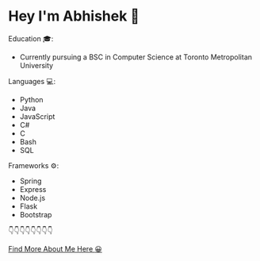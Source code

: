 # Hey I'm Abhishek :wave: 

  Education :mortar_board::

   - Currently pursuing a BSC in Computer Science at Toronto Metropolitan University 

  Languages :computer::
  
   - Python
   - Java
   - JavaScript
   - C#
   - C
   - Bash
   - SQL

  Frameworks ⚙:
  
   - Spring
   - Express
   - Node.js
   - Flask
   - Bootstrap

  :point_down::point_down::point_down::point_down::point_down::point_down::point_down::point_down:       
           
  [Find More About Me Here :grinning:](https://abhishekpaul.netlify.app/)
